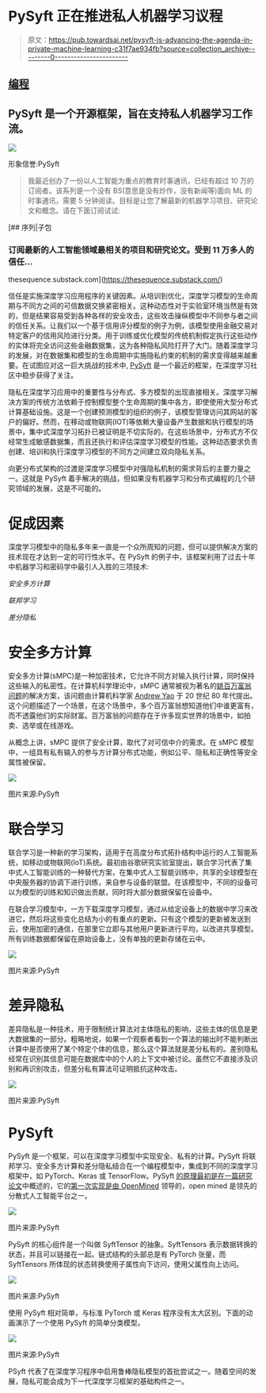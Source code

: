 # PySyft 正在推进私人机器学习议程

> 原文：<https://pub.towardsai.net/pysyft-is-advancing-the-agenda-in-private-machine-learning-c31f7ae934fb?source=collection_archive---------0----------------------->

## [编程](https://towardsai.net/p/category/programming)

## PySyft 是一个开源框架，旨在支持私人机器学习工作流。

![](img/1f700d3b36af6f2465df040912b42dd6.png)

形象信誉:PySyft

> 我最近创办了一份以人工智能为重点的教育时事通讯，已经有超过 10 万的订阅者。该系列是一个没有 BS(意思是没有炒作，没有新闻等)面向 ML 的时事通讯，需要 5 分钟阅读。目标是让您了解最新的机器学习项目、研究论文和概念。请在下面订阅试试:

[](https://thesequence.substack.com/) [## 序列|子包

### 订阅最新的人工智能领域最相关的项目和研究论文。受到 11 万多人的信任…

thesequence.substack.com](https://thesequence.substack.com/) 

信任是实施深度学习应用程序的关键因素。从培训到优化，深度学习模型的生命周期与不同方之间的可信数据交换紧密相关。这种动态性对于实验室环境当然是有效的，但是结果容易受到各种各样的安全攻击，这些攻击操纵模型中不同参与者之间的信任关系。让我们以一个基于信用评分模型的例子为例，该模型使用金融交易对特定客户的信用风险进行分类。用于训练或优化模型的传统机制假定执行这些动作的实体将完全访问这些金融数据集，这为各种隐私风险打开了大门。随着深度学习的发展，对在数据集和模型的生命周期中实施隐私约束的机制的需求变得越来越重要。在试图应对这一巨大挑战的技术中, [PySyft](https://github.com/OpenMined/PySyft) 是一个最近的框架，在深度学习社区中稳步获得了关注。

隐私在深度学习应用中的重要性与分布式、多方模型的出现直接相关。深度学习解决方案的传统方法依赖于控制模型整个生命周期的集中各方，即使使用大型分布式计算基础设施。这是一个创建预测模型的组织的例子，该模型管理访问其网站的客户的偏好。然而，在移动或物联网(IOT)等依赖大量设备产生数据和执行模型的场景中，集中式深度学习拓扑已被证明是不切实际的。在这些场景中，分布式方不仅经常生成敏感数据集，而且还执行和评估深度学习模型的性能。这种动态要求负责创建、培训和执行深度学习模型的不同方之间建立双向隐私关系。

向更分布式架构的过渡是深度学习模型中对强隐私机制的需求背后的主要力量之一。这就是 PySyft 着手解决的挑战，但如果没有机器学习和分布式编程的几个研究领域的发展，这是不可能的。

# 促成因素

深度学习模型中的隐私多年来一直是一个众所周知的问题，但可以提供解决方案的技术现在才达到一定的可行性水平。在 PySyft 的例子中，该框架利用了过去十年中机器学习和密码学中最引人入胜的三项技术:

*安全多方计算*

*联邦学习*

*差分隐私*

# 安全多方计算

安全多方计算(sMPC)是一种加密技术，它允许不同方对输入执行计算，同时保持这些输入的私密性。在计算机科学理论中，sMPC 通常被视为著名的[姚百万富翁问题](https://en.wikipedia.org/wiki/Yao%27s_Millionaires%27_Problem)的解决方案，该问题由计算机科学家 [Andrew Yao](https://en.wikipedia.org/wiki/Andrew_Yao) 于 20 世纪 80 年代提出。这个问题描述了一个场景，在这个场景中，多个百万富翁想知道他们中谁更富有，而不透露他们的实际财富。百万富翁的问题存在于许多现实世界的场景中，如拍卖、选举或在线游戏。

从概念上讲，sMPC 提供了安全计算，取代了对可信中介的需求。在 sMPC 模型中，一组具有私有输入的参与方计算分布式功能，例如公平、隐私和正确性等安全属性被保留。

![](img/e2b6dcd384fea1fe2fa0b00ee733a507.png)

图片来源:PySyft

# 联合学习

联合学习是一种新的学习架构，适用于在高度分布式拓扑结构中运行的人工智能系统，如移动或物联网(IoT)系统。最初由谷歌研究实验室提出，联合学习代表了集中式人工智能训练的一种替代方案，在集中式人工智能训练中，共享的全球模型在中央服务器的协调下进行训练，来自参与设备的联盟。在该模型中，不同的设备可以为模型的训练和知识做出贡献，同时将大部分数据保留在设备中。

在联合学习模型中，一方下载深度学习模型，通过从给定设备上的数据中学习来改进它，然后将这些变化总结为小的有重点的更新。只有这个模型的更新被发送到云，使用加密的通信，在那里它立即与其他用户更新进行平均，以改进共享模型。所有训练数据都保留在原始设备上，没有单独的更新存储在云中。

![](img/6957d83583b08fc844f9e0334d94544e.png)

图片来源:PySyft

# 差异隐私

差异隐私是一种技术，用于限制统计算法对主体隐私的影响，这些主体的信息是更大数据集的一部分。粗略地说，如果一个观察者看到一个算法的输出时不能判断出计算中是否使用了某个特定个体的信息，那么这个算法就是差分私有的。差别隐私经常在识别其信息可能在数据库中的个人的上下文中被讨论。虽然它不直接涉及识别和再识别攻击，但差分私有算法可证明抵抗这种攻击。

![](img/085782c08f320071185e8a227e179469.png)

图片来源:PySyft

# PySyft

PySyft 是一个框架，可以在深度学习模型中实现安全、私有的计算。PySyft 将联邦学习、安全多方计算和差分隐私结合在一个编程模型中，集成到不同的深度学习框架中，如 PyTorch、Keras 或 TensorFlow。PySyft [的原理最初是在一篇研究论文](https://arxiv.org/abs/1811.04017)中概述的，它的[第一次实现是由 OpenMined](https://github.com/OpenMined/PySyft) 领导的，open mined 是领先的分散式人工智能平台之一。

![](img/0e4f7a6148965f86fa4cf7da9c19103e.png)

图片来源:PySyft

PySyft 的核心组件是一个叫做 SyftTensor 的抽象。SyftTensors 表示数据转换的状态，并且可以链接在一起。链式结构的头部总是有 PyTorch 张量，而 SyftTensors 所体现的状态转换使用子属性向下访问，使用父属性向上访问。

![](img/8156c463ba93ffc89a5c957e215307d6.png)

图片来源:PySyft

使用 PySyft 相对简单，与标准 PyTorch 或 Keras 程序没有太大区别。下面的动画演示了一个使用 PySyft 的简单分类模型。

![](img/6671b3261b522273d136601d00f9e733.png)

图片来源:PySyft

PSyft 代表了在深度学习程序中启用鲁棒隐私模型的首批尝试之一。随着空间的发展，隐私可能会成为下一代深度学习框架的基础构件之一。